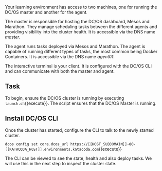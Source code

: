 Your learning environment has access to two machines, one for running the DC/OS master and another for the agent.

The master is responsible for hosting the DC/OS dashboard, Mesos and Marathon. They manage scheduling tasks between the different agents and providing visibility into the cluster health. It is accessible via the DNS name _master_.

The agent runs tasks deployed via Mesos and Marathon. The agent is capable of running different types of tasks, the most common being Docker Containers. It is accessible via the DNS name _agent01_.

The interactive terminal is your client. It is configured with the DC/OS CLI and can communicate with both the master and agent.

## Task

To begin, ensure the DC/OS cluster is running by executing `launch.sh`{{execute}}. The script ensures that the DC/OS Master is running.

## Install DC/OS CLI

Once the cluster has started, configure the CLI to talk to the newly started cluster.

`dcos config set core.dcos_url https://[[HOST_SUBDOMAIN]]-80-[[KATACODA_HOST]].environments.katacoda.com`{{execute}}

The CLI can be viewed to see the state, health and also deploy tasks. We will use this in the next step to inspect the cluster state.
